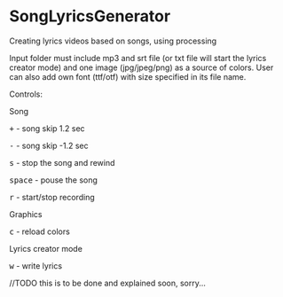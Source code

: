 # SongLyricsGenerator
Creating lyrics videos based on songs, using processing

Input folder must include mp3 and srt file (or txt file will start the lyrics creator mode) and one image (jpg/jpeg/png) as a source of colors. User can also add own font (ttf/otf) with size specified in its file name.



Controls:


Song

<kbd>+</kbd> - song skip 1.2 sec

<kbd>-</kbd> - song skip -1.2 sec

<kbd>s</kbd> - stop the song and rewind

<kbd>space</kbd> - pouse the song

<kbd>r</kbd> - start/stop recording


Graphics

<kbd>c</kbd> - reload colors


Lyrics creator mode

<kbd>w</kbd> - write lyrics


//TODO this is to be done and explained soon, sorry...
